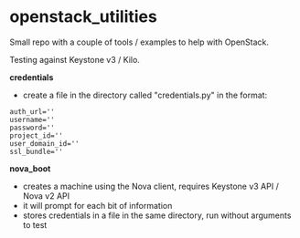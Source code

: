 openstack_utilities
===================

Small repo with a couple of tools / examples to help with OpenStack.

Testing against Keystone v3 / Kilo.

**credentials**
* create a file in the directory called "credentials.py" in the format:
```
auth_url=''
username=''
password=''
project_id=''
user_domain_id=''
ssl_bundle=''
```

**nova_boot**
* creates a machine using the Nova client, requires Keystone v3 API / Nova v2 API
* it will prompt for each bit of information
* stores credentials in a file in the same directory, run without arguments to test
